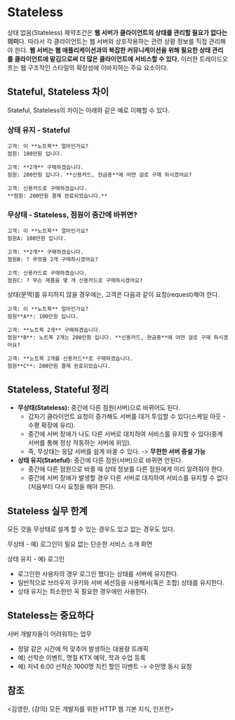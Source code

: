 # Stateless

상태 없음(Stateless) 제약조건은 **웹 서버가 클라이언트의 상태를 관리할 필요가 없다는 의미**다. 따라서 각 클라이언트는 웹 서버와 상호작용하는 관련 상황 정보를 직접 관리해야 한다. **웹 서버는 웹 애플리케이션과의 복잡한 커뮤니케이션을 위해 필요한 상태 관리를 클라이언트에 맡김으로써 더 많은 클라이언트에 서비스할 수 있다.** 이러한 트레이드오프는 웹 구조적인 스타일의 확장성에 이바지하는 주요 요소이다.

## Stateful, Stateless 차이

Stateful, Stateless의 차이는 아래와 같은 예로 이해할 수 있다.

### 상태 유지 - Stateful

```
고객: 이 **노트북** 얼마인가요?
점원: 100만원 입니다.

고객: **2개** 구매하겠습니다.
점원: 200만원 입니다. **신용카드, 현금중**에 어떤 걸로 구매 하시겠어요?

고객: 신용카드로 구매하겠습니다.
**점원: 200만원 결제 완료되었습니다.**
```

### 무상태 - Stateless, 점원이 중간에 바뀌면?

```
고객: 이 **노트북** 얼마인가요?
점원A: 100만원 입니다.

고객: **2개** 구매하겠습니다.
점원B: ? 무엇을 2개 구매하시겠어요?

고객: 신용카드로 구매하겠습니다.
점원C: ? 무슨 제품을 몇 개 신용카드로 구매하시겠어요?
```

상태(문맥)를 유지하지 않을 경우에는, 고객은 다음과 같이 요청(request)해야 한다.

```
고객: 이 **노트북** 얼마인가요?
점원**A**: 100만원 입니다.

고객: **노트북 2개** 구매하겠습니다.
점원**B**: 노트북 2개는 200만원 입니다. **신용카드, 현금중**에 어떤 걸로 구매 하시겠어요?

고객: **노트북 2개를 신용카드**로 구매하겠습니다.
점원**C**: 200만원 결제 완료되었습니다.
```

## Stateless, Stateful 정리

- **무상태(**Stateless**):** 중간에 다른 점원(서버)으로 바뀌어도 된다.
    - 갑자기 클라이언트 요청이 증가해도 서버를 대거 투입할 수 있다(스케일 아웃 - 수평 확장에 유리).
    - 중간에 서버 장애가 나도 다른 서버로 대치하여 서비스를 유지할 수 있다(중계 서버를 통해 정상 작동하는 서버에 위임).
    - 즉, 무상태는 응답 서버를 쉽게 바꿀 수 있다. -> **무한한 서버 증설 가능**
- **상태 유지(**Stateful**):** 중간에 다른 점원(서버)으로 바뀌면 안된다.
    - 중간에 다른 점원으로 바뀔 때 상태 정보를 다른 점원에게 미리 알려줘야 한다.
    - 중간에 서버 장애가 발생할 경우 다른 서버로 대치하여 서비스를 유지할 수 없다(처음부터 다시 요청을 해야 한다).

## Stateless 실무 한계

모든 것을 무상태로 설계 할 수 있는 경우도 있고 없는 경우도 있다.

무상태 - 예) 로그인이 필요 없는 단순한 서비스 소개 화면

상태 유지 - 예) 로그인

- 로그인한 사용자의 경우 로그인 했다는 상태를 서버에 유지한다.
- 일반적으로 브라우저 쿠키와 서버 세션등을 사용해서(혹은 조합) 상태를 유지한다.
- 상태 유지는 최소한만 꼭 필요한 경우에만 사용한다.

## Stateless는 중요하다

서버 개발자들이 어려워하는 업무

- 정말 같은 시간에 딱 맞추어 발생하는 대용량 트래픽
- 예) 선착순 이벤트, 명절 KTX 예약, 학과 수업 등록
- 예) 저녁 6:00 선착순 1000명 치킨 할인 이벤트 -> 수만명 동시 요청

## 참조

<김영한, (강의) 모든 개발자를 위한 HTTP 웹 기본 지식, 인프런>

